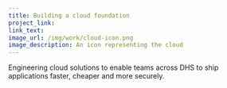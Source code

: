 ```yaml
---
title: Building a cloud foundation
project_link: 
link_text: 
image_url: /img/work/cloud-icon.png
image_description: An icon representing the cloud
---
```


Engineering cloud solutions to enable teams across DHS to ship applications
faster, cheaper and more securely. 
